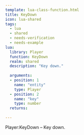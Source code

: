 ```yaml
---
template: lua-class-function.html
title: KeyDown
icon: lua-shared
tags:
  - lua
  - shared
  - needs-verification
  - needs-example
lua:
  library: Player
  function: KeyDown
  realm: shared
  description: "Key down."
  
  arguments:
  - position: 1
    name: "entity"
    type: Player
  - position: 2
    name: "key"
    type: number
  returns:
    
---
```


<div class="lua__search__keywords">
Player:KeyDown &#x2013; Key down.
</div>
